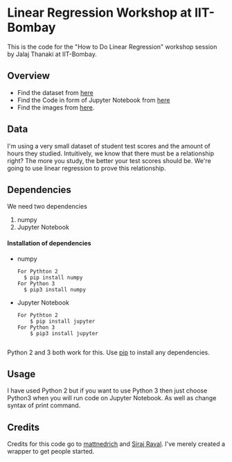 # Linear Regression Workshop at IIT-Bombay 
This is the code for the "How to Do Linear Regression" workshop session by Jalaj Thanaki at IIT-Bombay.


## Overview

* Find the dataset from [here](https://github.com/jalajthanaki/Linear-Regression-Workshop/blob/master/data/data.csv) 
* Find the Code in form of Jupyter Notebook from [here](https://github.com/jalajthanaki/Linear-Regression-Workshop/blob/master/Linear%20Regression%20Demo.ipynb)
* Find the images from [here](https://github.com/jalajthanaki/Linear-Regression-Workshop/tree/master/image).

## Data 
I'm using a very small dataset of student test scores and the amount of hours they studied. 
Intuitively, we know that there must be a relationship right? The more you study, the better your test scores should be. 
We're going to use linear regression to prove this relationship.

## Dependencies
We need two dependencies

1. numpy
2. Jupyter Notebook

#### Installation of dependencies
* numpy

    ```    
    For Pythton 2
      $ pip install numpy 
    For Python 3  
      $ pip3 install numpy
    
    ```  
      
* Jupyter Notebook
 
    ```
    For Pythton 2
        $ pip install jupyter
    For Python 3  
        $ pip3 install jupyter
        
    ```  

Python 2 and 3 both work for this. Use [pip](https://pip.pypa.io/en/stable/) to install any dependencies.

## Usage

I have used Python 2 but if you want to use Python 3 then just choose Python3 when you will run code on Jupyter Notebook. 
As well as change syntax of print command.

## Credits

Credits for this code go to [mattnedrich](https://github.com/mattnedrich) and [Siraj Raval](https://github.com/llSourcell/linear_regression_live). I've merely created a wrapper to get people started. 
